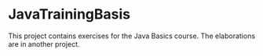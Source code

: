 # JavaTrainingBasis
This project contains exercises for the Java Basics course. The elaborations are in another project.
